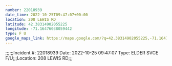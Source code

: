 ```yaml
---
number: 22018939
date_time: 2022-10-25T09:47:07+00:00
location: 208 LEWIS RD
latitude: 42.38314902055225
longitude: -71.16476038059442
type: F U
google_maps_link: https://maps.google.com/?q=42.38314902055225,-71.16476038059442
---
```


;;;;;;Incident #: 22018939  Date: 2022-10-25 09:47:07   Type: ELDER SVCE F/U;;;Location: 208 LEWIS RD;;;
